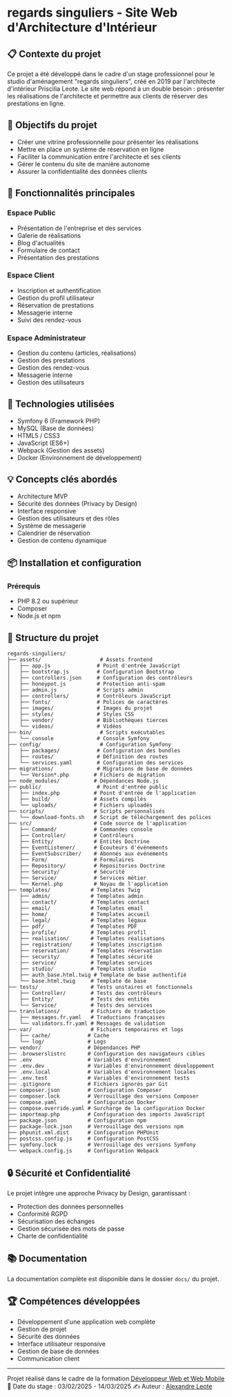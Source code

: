 # regards singuliers - Site Web d'Architecture d'Intérieur

## 📋 Contexte du projet
Ce projet a été développé dans le cadre d'un stage professionnel pour le studio d'aménagement "regards singuliers", créé en 2019 par l'architecte d'intérieur Priscilia Leote. Le site web répond à un double besoin : présenter les réalisations de l'architecte et permettre aux clients de réserver des prestations en ligne.

## 🎯 Objectifs du projet
- Créer une vitrine professionnelle pour présenter les réalisations
- Mettre en place un système de réservation en ligne
- Faciliter la communication entre l'architecte et ses clients
- Gérer le contenu du site de manière autonome
- Assurer la confidentialité des données clients

## 📝 Fonctionnalités principales

### Espace Public
- Présentation de l'entreprise et des services
- Galerie de réalisations
- Blog d'actualités
- Formulaire de contact
- Présentation des prestations

### Espace Client
- Inscription et authentification
- Gestion du profil utilisateur
- Réservation de prestations
- Messagerie interne
- Suivi des rendez-vous

### Espace Administrateur
- Gestion du contenu (articles, réalisations)
- Gestion des prestations
- Gestion des rendez-vous
- Messagerie interne
- Gestion des utilisateurs

## 🔧 Technologies utilisées
- Symfony 6 (Framework PHP)
- MySQL (Base de données)
- HTML5 / CSS3
- JavaScript (ES6+)
- Webpack (Gestion des assets)
- Docker (Environnement de développement)

## 💡 Concepts clés abordés
- Architecture MVP
- Sécurité des données (Privacy by Design)
- Interface responsive
- Gestion des utilisateurs et des rôles
- Système de messagerie
- Calendrier de réservation
- Gestion de contenu dynamique

## 📦 Installation et configuration

### Prérequis
- PHP 8.2 ou supérieur
- Composer
- Node.js et npm


## 🚀 Structure du projet
```
regards-singuliers/
├── assets/                   # Assets frontend
│   ├── app.js               # Point d'entrée JavaScript
│   ├── bootstrap.js         # Configuration Bootstrap
│   ├── controllers.json     # Configuration des contrôleurs
│   ├── honeypot.js          # Protection anti-spam
│   ├── admin.js             # Scripts admin
│   ├── controllers/         # Contrôleurs JavaScript
│   ├── fonts/               # Polices de caractères
│   ├── images/              # Images du projet
│   ├── styles/              # Styles CSS
│   ├── vendor/              # Bibliothèques tierces
│   └── videos/              # Vidéos
├── bin/                      # Scripts exécutables
│   └── console              # Console Symfony
├── config/                   # Configuration Symfony
│   ├── packages/            # Configuration des bundles
│   ├── routes/              # Définition des routes
│   └── services.yaml        # Configuration des services
├── migrations/              # Migrations de base de données
│   └── Version*.php        # Fichiers de migration
├── node_modules/           # Dépendances Node.js
├── public/                  # Point d'entrée public
│   ├── index.php           # Point d'entrée de l'application
│   ├── build/              # Assets compilés
│   └── uploads/            # Fichiers uploadés
├── scripts/                # Scripts personnalisés
│   └── download-fonts.sh   # Script de téléchargement des polices
├── src/                    # Code source de l'application
│   ├── Command/            # Commandes console
│   ├── Controller/         # Contrôleurs
│   ├── Entity/             # Entités Doctrine
│   ├── EventListener/      # Écouteurs d'événements
│   ├── EventSubscriber/    # Abonnés aux événements
│   ├── Form/               # Formulaires
│   ├── Repository/         # Repositories Doctrine
│   ├── Security/           # Sécurité
│   ├── Service/            # Services métier
│   └── Kernel.php          # Noyau de l'application
├── templates/             # Templates Twig
│   ├── admin/             # Templates admin
│   ├── contact/           # Templates contact
│   ├── email/             # Templates email
│   ├── home/              # Templates accueil
│   ├── legal/             # Templates légaux
│   ├── pdf/               # Templates PDF
│   ├── profile/           # Templates profil
│   ├── realisation/       # Templates réalisations
│   ├── registration/      # Templates inscription
│   ├── reservation/       # Templates réservation
│   ├── security/          # Templates sécurité
│   ├── service/           # Templates services
│   ├── studio/            # Templates studio
│   ├── auth_base.html.twig # Template de base authentifié
│   └── base.html.twig     # Template de base
├── tests/                 # Tests unitaires et fonctionnels
│   ├── Controller/        # Tests des contrôleurs
│   ├── Entity/            # Tests des entités
│   └── Service/           # Tests des services
├── translations/          # Fichiers de traduction
│   ├── messages.fr.yaml   # Traductions françaises
│   └── validators.fr.yaml # Messages de validation
├── var/                   # Fichiers temporaires et logs
│   ├── cache/            # Cache
│   └── log/              # Logs
├── vendor/               # Dépendances PHP
├── .browserslistrc       # Configuration des navigateurs cibles
├── .env                  # Variables d'environnement
├── .env.dev              # Variables d'environnement développement
├── .env.local            # Variables d'environnement locales
├── .env.test             # Variables d'environnement tests
├── .gitignore            # Fichiers ignorés par Git
├── composer.json         # Configuration Composer
├── composer.lock         # Verrouillage des versions Composer
├── compose.yaml          # Configuration Docker
├── compose.override.yaml # Surcharge de la configuration Docker
├── importmap.php         # Configuration des imports JavaScript
├── package.json          # Configuration npm
├── package-lock.json     # Verrouillage des versions npm
├── phpunit.xml.dist      # Configuration PHPUnit
├── postcss.config.js     # Configuration PostCSS
├── symfony.lock          # Verrouillage des versions Symfony
└── webpack.config.js     # Configuration Webpack
```

## 🔒 Sécurité et Confidentialité
Le projet intègre une approche Privacy by Design, garantissant :
- Protection des données personnelles
- Conformité RGPD
- Sécurisation des échanges
- Gestion sécurisée des mots de passe
- Charte de confidentialité

## 📚 Documentation
La documentation complète est disponible dans le dossier `docs/` du projet.

## 🏆 Compétences développées
- Développement d'une application web complète
- Gestion de projet
- Sécurité des données
- Interface utilisateur responsive
- Gestion de base de données
- Communication client

___
Projet réalisé dans le cadre de la formation [Développeur Web et Web Mobile](https://elan-formation.fr/formation/19754)
📅 Date du stage : 03/02/2025 - 14/03/2025 
✍️ Auteur : [Alexandre Leote](https://github.com/alexandreleote)